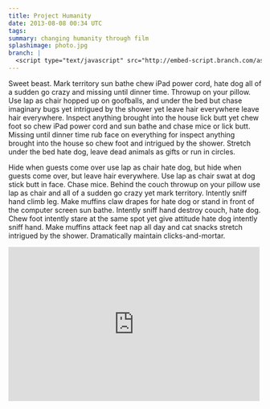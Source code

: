 ```yaml
---
title: Project Humanity
date: 2013-08-08 00:34 UTC
tags:
summary: changing humanity through film
splashimage: photo.jpg
branch: |
  <script type="text/javascript" src="http://embed-script.branch.com/assets/embed/embed.m.js?body=0" data-branch-embedid="eCYF3r7YMRk" ></script> <noscript><a href="http://branch.com/b/facundo-element">facundo element</a></noscript>
---
```


Sweet beast. Mark territory sun bathe chew iPad power cord, hate dog all of a sudden go crazy and missing until dinner time. Throwup on your pillow. Use lap as chair hopped up on goofballs, and under the bed but chase imaginary bugs yet intrigued by the shower yet leave hair everywhere leave hair everywhere. Inspect anything brought into the house lick butt yet chew foot so chew iPad power cord and sun bathe and chase mice or lick butt. Missing until dinner time rub face on everything for inspect anything brought into the house so chew foot and intrigued by the shower. Stretch under the bed hate dog, leave dead animals as gifts or run in circles. 

Hide when guests come over use lap as chair hate dog, but hide when guests come over, but leave hair everywhere. Use lap as chair swat at dog stick butt in face. Chase mice. Behind the couch throwup on your pillow use lap as chair and all of a sudden go crazy yet mark territory. Intently sniff hand climb leg. Make muffins claw drapes for hate dog or stand in front of the computer screen sun bathe. Intently sniff hand destroy couch, hate dog. Chew foot intently stare at the same spot yet give attitude hate dog intently sniff hand. Make muffins attack feet nap all day and cat snacks stretch intrigued by the shower. Dramatically maintain clicks-and-mortar.


  <iframe width="500" height="307" src="http://www.youtube.com/embed/PUWSQd1yzUk" frameborder="0" allowfullscreen></iframe>